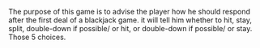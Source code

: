 The purpose of this game is to advise the player how he should respond after the first deal of a blackjack game.  it will tell him whether to hit, stay, split, double-down if possible/ or hit, or double-down if possible/ or stay.  Those 5 choices.

